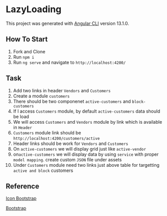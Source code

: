 # LazyLoading

This project was generated with [Angular CLI](https://github.com/angular/angular-cli) version 13.1.0.

## How To Start

1) Fork and Clone
2) Run `npm i`
3) Run `ng serve` and navigate to `http://localhost:4200/`

## Task

1) Add two links in header `Vendors` and `Customers`
2) Create a module `customers`
3) There should be two componenet `active-customers` and `block-customers`
4) If I access `Customers` module, by default `active-customers` data should be load
5) We will access `Customers` and `Vendors` module by link which is available in `Header`
6) `Customers` module link should be `http://localhost:4200/customers/active`
7) Header links should be work for `Vendors` and `Customers`
8) On `active-customers` we will display grid just like `active-vendor`
9) on`active-customers` we will display data by using `service` with proper `model mapping`. create custom `JSON` file under assets
10) Under `Customers` module need two links just above table for targetting `active and block` customers

## Reference 

[Icon Bootstrap](https://icons.getbootstrap.com/)

[Bootstrap](https://getbootstrap.com/docs/5.2/getting-started/introduction/)